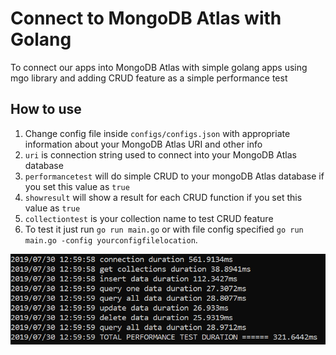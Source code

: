 # Connect to MongoDB Atlas with Golang
To connect our apps into MongoDB Atlas with simple golang apps using mgo library and adding CRUD feature as a simple performance test

How to use
---
1. Change config file inside `configs/configs.json` with appropriate information about your MongoDB Atlas URI and other info
2. `uri` is connection string used to connect into your MongoDB Atlas database
3.	`performancetest` will do simple CRUD to your mongoDB Atlas database if you set this value as `true`
4.	`showresult` will show a result for each CRUD function if you set this value as `true`
5.	`collectiontest` is your collection name to test CRUD feature
6. To test it just run `go run main.go` or with file config specified `go run main.go -config yourconfigfilelocation`.

![Demo](static/demo.PNG)